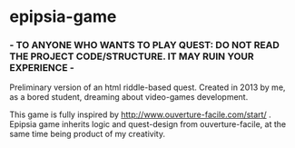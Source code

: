 # epipsia-game
### - TO ANYONE WHO WANTS TO PLAY QUEST: DO NOT READ THE PROJECT CODE/STRUCTURE. IT MAY RUIN YOUR EXPERIENCE - ###
Preliminary version of an html riddle-based quest.
Created in 2013 by me, as a bored student, dreaming about video-games development.

This game is fully inspired by http://www.ouverture-facile.com/start/ .
Epipsia game inherits logic and quest-design from ouverture-facile, at the same time being product of my creativity.

